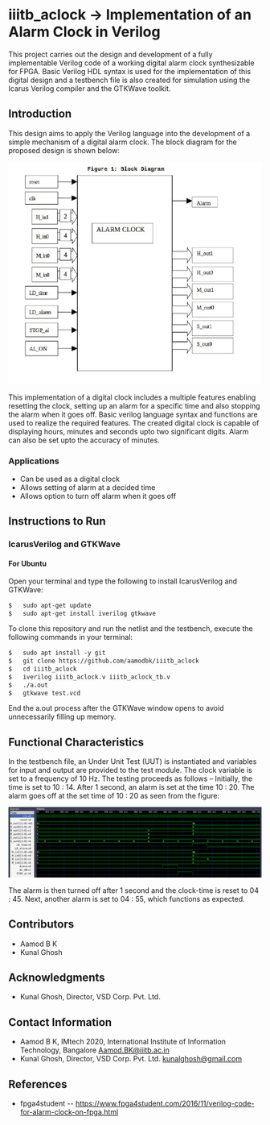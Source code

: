 # iiitb_aclock -> Implementation of an Alarm Clock in Verilog
This project carries out the design and development of a fully implementable Verilog code of a working digital
alarm clock synthesizable for FPGA. Basic Verilog HDL syntax is
used for the implementation of this digital design and a testbench
file is also created for simulation using the Icarus Verilog compiler
and the GTKWave toolkit.

## Introduction
This design aims to apply the Verilog language into the
development of a simple mechanism of a digital alarm clock. The block diagram for the proposed design is shown below:

![Alt text](blockdiagram.png?raw=true "Block Diagram")

This implementation of a digital clock includes a multiple
features enabling resetting the clock, setting up an alarm for
a specific time and also stopping the alarm when it goes off.
Basic verilog language syntax and functions are used to realize
the required features. The created digital clock is capable of
displaying hours, minutes and seconds upto two significant
digits. Alarm can also be set upto the accuracy of minutes.

### Applications
* Can be used as a digital clock
* Allows setting of alarm at a decided time
* Allows option to turn off alarm when it goes off

## Instructions to Run
### IcarusVerilog and GTKWave
#### For Ubuntu
Open your terminal and type the following to install IcarusVerilog and GTKWave:
```
$   sudo apt-get update
$   sudo apt-get install iverilog gtkwave
```
To clone this repository and run the netlist and the testbench, execute the following commands in your terminal:
```
$   sudo apt install -y git
$   git clone https://github.com/aamodbk/iiitb_aclock
$   cd iiitb_aclock
$   iverilog iiitb_aclock.v iiitb_aclock_tb.v
$   ./a.out
$   gtkwave test.vcd
```
End the a.out process after the GTKWave window opens to avoid unnecessarily filling up memory.

## Functional Characteristics
In the testbench file, an Under Unit Test (UUT) is instantiated and variables for input and output are provided to the
test module. The clock variable is set to a frequency of 10 Hz.
The testing proceeds as follows – Initially, the time is set to
10 : 14. After 1 second, an alarm is set at the time 10 : 20.
The alarm goes off at the set time of 10 : 20 as seen from the
figure:

![Alt text](graph.png?raw=true "Graph")

The alarm is then turned off after 1 second and the
clock-time is reset to 04 : 45. Next, another alarm is set to
04 : 55, which functions as expected.

## Contributors
* Aamod B K
* Kunal Ghosh

## Acknowledgments
* Kunal Ghosh, Director, VSD Corp. Pvt. Ltd.

## Contact Information
* Aamod B K, IMtech 2020, International Institute of Information Technology, Bangalore Aamod.BK@iiitb.ac.in
* Kunal Ghosh, Director, VSD Corp. Pvt. Ltd. kunalghosh@gmail.com

## References
* fpga4student -- https://www.fpga4student.com/2016/11/verilog-code-for-alarm-clock-on-fpga.html
